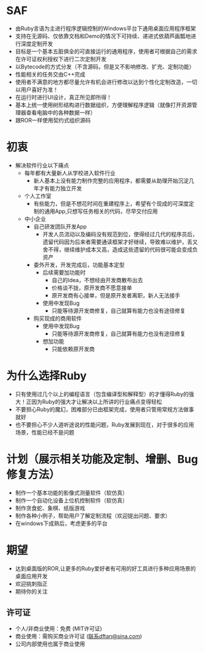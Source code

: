 # SAF
- 由Ruby言语为主进行程序逻辑控制的Windows平台下通用桌面应用程序框架
- 支持在无源码、仅依靠文档和Demo的情况下可持续、递进式依葫芦画瓢地进行深度定制开发
- 目标是一个基本五脏俱全的可直接运行的通用程序，使用者可根据自己的需求在许可证权利授权下进行二次定制开发
- 以Bytecode的方式分发（不含源码，但是又不影响修改、扩充、定制功能）
- 性能相关的任务交由C++完成
- 使用者不满意的地方都尽量允许有机会进行修改以达到个性化定制改造，一切以用户喜好为准！
- 在运行时进行UI设计，真正所见即所得！
- 基本上统一使用树形结构进行数据组织，方便理解程序逻辑（就像打开资源管理器查看电脑中的各种数据一样）
- 跟ROR一样使用契约式组织源码
  
# 初衷
- 解决软件行业以下痛点
  - 每年都有大量新人从学校进入软件行业
    - 新人基本上没有能力制作完整的应用程序，都需要从助理开始沉淀几年才有能力独立开发
  - 个人工作室
    - 有些能力，但是不想花时间在重建程序上，希望有个现成的可深度定制的通用App,只想写任务相关的代码，尽早交付应用
  - 中小企业
    - 自己研发团队开发App
      - 开发人员流动以及编码没有规范到位，使得经过几代的程序员后，遗留代码因为后来者需要通读框架才好继续，导致难以维护，丢又舍不得，继续维护成本又高，造成这些遗留的代码很可能会变成负资产
    - 委外开发，开发完成后，功能基本定型
      - 后续需要加功能时
        - 自己的Idea，不想经由开发商散布出去
        - 价格谈不拢，原开发商不愿意接单
        - 原开发商有心接单，但是原开发者离职，新人无法接手
      - 使用中发现Bug
        - 只能等待源开发商修复，自己就算有能力也没有途径修复
    - 购买现成的商用软件
      - 使用中发现Bug
        - 只能等待源开发商修复，自己就算有能力也没有途径修复
      - 想加功能
        - 只能依赖原开发商

# 为什么选择Ruby
- 只有使用过几个以上的编程语言（包含编译型和解释型）的才懂得Ruby的强大！正因为Ruby的强大才让解决以上所讲的行业痛点变得轻松
- 不要担心Ruby的魔幻，困难部分已由框架完成，使用者只管用常规方法做事就好
- 也不要担心不少人道听途说的性能问题，Ruby发展到现在，对于很多的应用场景，性能已经不是问题      

# 计划（展示相关功能及定制、增删、Bug修复方法）
- 制作一个基本功能的影像式测量软件（软仿真）
- 制作一个自动化设备上位机控制软件（软仿真）
- 制作贪食蛇、象棋、纸版游戏
- 制作各种小例子，帮助用户了解定制流程（欢迎提出问题、要求）
- 在windows下成熟后，考虑更多的平台

# 期望
- 达到桌面版的ROR,让更多的Ruby爱好者有可用的好工具进行多种应用场景的桌面应用开发
- 欢迎挑刺指正
- 期待你的关注
  
## 许可证
- 个人/非商业使用：免费 (MIT许可证)
- 商业使用：需购买商业许可证 (联系dftan@sina.com)
- 公司内部使用也属于商业使用
